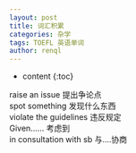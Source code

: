 ```yaml
---
layout: post
title: 词汇积累
categories: 杂学
tags: TOEFL 英语单词
author: renql
---
```


* content
{:toc}

raise an issue 提出争论点    
spot something 发现什么东西    
violate the guidelines 违反规定      
Given......    考虑到    
in consultation with sb 与....协商     
